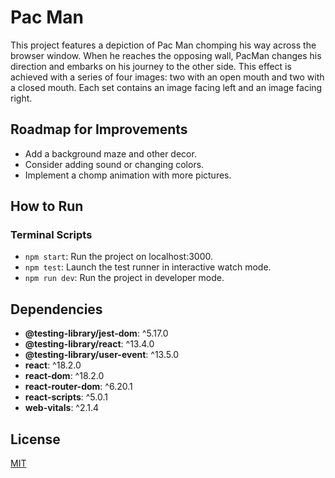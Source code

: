 # Pac Man

This project features a depiction of Pac Man chomping his way across the browser window. When he reaches the opposing wall, PacMan changes his direction and embarks on his journey to the other side. This effect is achieved with a series of four images: two with an open mouth and two with a closed mouth. Each set contains an image facing left and an image facing right.

## Roadmap for Improvements

- Add a background maze and other decor.
- Consider adding sound or changing colors.
- Implement a chomp animation with more pictures.

## How to Run

### Terminal Scripts

- `npm start`: Run the project on localhost:3000.
- `npm test`: Launch the test runner in interactive watch mode.
- `npm run dev`: Run the project in developer mode.

## Dependencies

- **@testing-library/jest-dom**: ^5.17.0
- **@testing-library/react**: ^13.4.0
- **@testing-library/user-event**: ^13.5.0
- **react**: ^18.2.0
- **react-dom**: ^18.2.0
- **react-router-dom**: ^6.20.1
- **react-scripts**: ^5.0.1
- **web-vitals**: ^2.1.4

## License

[MIT](https://choosealicense.com/licenses/mit/)
